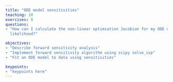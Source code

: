 ```yaml
---
title: "ODE model sensitivities"
teaching: 10
exercises: 0
questions:
- "How can I calculate the non-linear optimsation Jacobian for my ODE model 
  likelihood?"

objectives:
- "Describe forward sensitivity analysis"
- "Implement forward sensitivity algorithm using scipy solve_ivp"
- "Fit an ODE model to data using sensitivities"

keypoints:
- "keypoints here"
---
```



